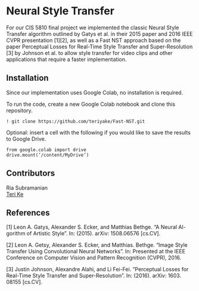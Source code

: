 # Neural Style Transfer

For our CIS 5810 final project we implemented the classic Neural Style Transfer algorithm outlined by Gatys et al. in their 2015 paper and 2016 IEEE
CVPR presentation [1][2], as well as a Fast NST approach based on the paper Perceptual Losses for Real-Time Style Transfer and Super-Resolution [3] by Johnson et al. to allow
style transfer for video clips and other applications that require a faster implementation.

## Installation

Since our implementation uses Google Colab, no installation is required.   

To run the code, create a new Google Colab notebook and clone this repository.  
```
! git clone https://github.com/teriyake/Fast-NST.git
```
Optional: insert a cell with the following if you would like to save the results to Google Drive.
```
from google.colab import drive
drive.mount(‘/content/MyDrive’) 
```

## Contributors

Ria Subramanian  
[Teri Ke](https://github.com/teriyake)

## References
[1] Leon A. Gatys, Alexander S. Ecker, and Matthias Bethge. “A Neural Al-
gorithm of Artistic Style”. In: (2015). arXiv: 1508.06576 [cs.CV].  

[2] Leon A. Getsy, Alexander S. Ecker, and Matthias. Bethge. “Image Style
Transfer Using Convolutional Neural Networks”. In: Presented at the IEEE
Conference on Computer Vision and Pattern Recognition (CVPR), 2016.  

[3] Justin Johnson, Alexandre Alahi, and Li Fei-Fei. “Perceptual Losses for
Real-Time Style Transfer and Super-Resolution”. In: (2016). arXiv: 1603.
08155 [cs.CV].  
